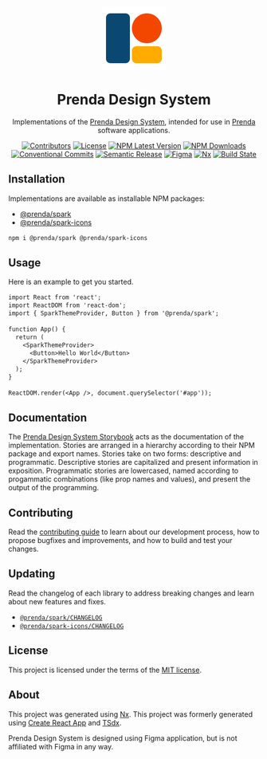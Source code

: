 <p align="center">
  
<picture>
  <source media="(prefers-color-scheme: dark)" srcset="https://github.com/prenda-school/design-system/blob/main/public/img/prenda-design-system-abstract-mark-logo-inverse.svg">
  <source media="(prefers-color-scheme: light)" srcset="https://github.com/prenda-school/design-system/blob/main/public/img/prenda-design-system-abstract-mark-logo.svg">
  <img alt="Prenda Design System logo" src="https://github.com/prenda-school/design-system/blob/main/public/img/prenda-design-system-abstract-mark-logo.svg">
</picture>

</p>

<h1 align="center">Prenda Design System</h1>

<div align="center">
  <p>
    Implementations of the <a href="https://www.figma.com/files/917908403520495571/project/20230042/Design-System?fuid=918218354701455034" rel="noopener" target="_blank">Prenda Design System</a>, intended for use in <a href="https://www.prenda.com/" rel="noopener" target="_blank">Prenda</a> software applications.
  </p>

[![Contributors](https://img.shields.io/github/contributors/prenda-school/design-system)](https://github.com/prenda-school/design-system/graphs/contributors)
[![License](https://img.shields.io/badge/license-MIT-blue)](https://github.com/prenda-school/design-system/blob/main/LICENSE)
[![NPM Latest Version](https://img.shields.io/npm/v/@prenda/spark/latest)](https://www.npmjs.com/package/@prenda/spark)
[![NPM Downloads](https://img.shields.io/npm/dm/@prenda/spark)](https://www.npmjs.com/package/@prenda/spark)
[![Conventional Commits](https://img.shields.io/badge/Conventional%20Commits-1.0.0-yellow)](https://conventionalcommits.org)
[![Semantic Release](https://img.shields.io/badge/%20%20%F0%9F%93%A6%F0%9F%9A%80-semantic--release-e10079)](https://semver.org/)
[![Figma](https://img.shields.io/badge/-designed%20in%20Figma-f24e1e?logo=figma&logoColor=white)](https://www.figma.com/files/917908403520495571/project/20230042/Design-System?fuid=918218354701455034)
[![Nx](https://img.shields.io/badge/-maintained%20with%20Nx-143055?logo=Nx&logoColor=white)](https://nx.dev/)
[![Build State](https://github.com/prenda-school/design-system/workflows/Continuous%20Integration%20Test/badge.svg)](https://github.com/prenda-school/design-system/actions?query=workflow%3aContinuous%20Integration%20Test+branch%3Amain)

</div>

## Installation

Implementations are available as installable NPM packages:

- [@prenda/spark](https://www.npmjs.com/package/@prenda/spark)
- [@prenda/spark-icons](https://www.npmjs.com/package/@prenda/spark-icons)

```sh
npm i @prenda/spark @prenda/spark-icons
```

## Usage

Here is an example to get you started.

```tsx
import React from 'react';
import ReactDOM from 'react-dom';
import { SparkThemeProvider, Button } from '@prenda/spark';

function App() {
  return (
    <SparkThemeProvider>
      <Button>Hello World</Button>
    </SparkThemeProvider>
  );
}

ReactDOM.render(<App />, document.querySelector('#app'));
```

## Documentation

The [Prenda Design System Storybook](https://www.chromatic.com/library?appId=60b7f55f55fbd4004993da4c) acts as the documentation of the implementation. Stories are arranged in a hierarchy according to their NPM package and export names. Stories take on two forms: descriptive and programmatic. Descriptive stories are capitalized and present information in exposition. Programmatic stories are lowercased, named according to progammatic combinations (like prop names and values), and present the output of the programming.

## Contributing

Read the [contributing guide](/CONTRIBUTING.md) to learn about our development process, how to propose bugfixes and improvements, and how to build and test your changes.

## Updating

Read the changelog of each library to address breaking changes and learn about new features and fixes.

- [`@prenda/spark/CHANGELOG`](https://github.com/prenda-school/design-system/blob/main/libs/spark/CHANGELOG.md)
- [`@prenda/spark-icons/CHANGELOG`](https://github.com/prenda-school/design-system/blob/main/libs/spark-icons/CHANGELOG.md)

## License

This project is licensed under the terms of the [MIT license](/LICENSE).

## About

This project was generated using [Nx](https://nx.dev). This project was formerly generated using [Create React App](https://github.com/facebook/create-react-app) and [TSdx](https://tsdx.io/).

Prenda Design System is designed using Figma application, but is not affiliated with Figma in any way.
